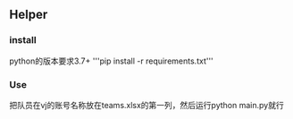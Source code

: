 ## Helper
### install
python的版本要求3.7+
'''pip install -r requirements.txt'''
### Use
把队员在vj的账号名称放在teams.xlsx的第一列，然后运行python main.py就行
